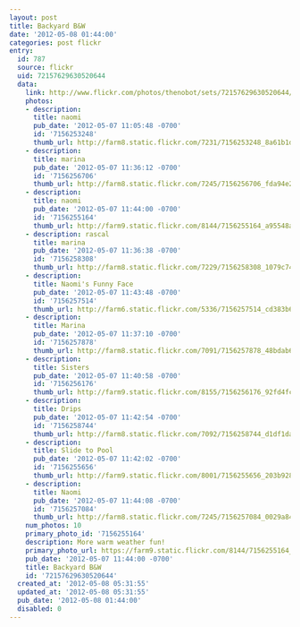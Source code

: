 ```yaml
---
layout: post
title: Backyard B&W
date: '2012-05-08 01:44:00'
categories: post flickr
entry:
  id: 787
  source: flickr
  uid: 72157629630520644
  data:
    link: http://www.flickr.com/photos/thenobot/sets/72157629630520644/
    photos:
    - description: 
      title: naomi
      pub_date: '2012-05-07 11:05:48 -0700'
      id: '7156253248'
      thumb_url: http://farm8.static.flickr.com/7231/7156253248_8a61b1dcc4_s.jpg
    - description: 
      title: marina
      pub_date: '2012-05-07 11:36:12 -0700'
      id: '7156256706'
      thumb_url: http://farm8.static.flickr.com/7245/7156256706_fda94e24c7_s.jpg
    - description: 
      title: naomi
      pub_date: '2012-05-07 11:44:00 -0700'
      id: '7156255164'
      thumb_url: http://farm9.static.flickr.com/8144/7156255164_a95548af44_s.jpg
    - description: rascal
      title: marina
      pub_date: '2012-05-07 11:36:38 -0700'
      id: '7156258308'
      thumb_url: http://farm8.static.flickr.com/7229/7156258308_1079c74e9c_s.jpg
    - description: 
      title: Naomi's Funny Face
      pub_date: '2012-05-07 11:43:48 -0700'
      id: '7156257514'
      thumb_url: http://farm6.static.flickr.com/5336/7156257514_cd383b6e37_s.jpg
    - description: 
      title: Marina
      pub_date: '2012-05-07 11:37:10 -0700'
      id: '7156257878'
      thumb_url: http://farm8.static.flickr.com/7091/7156257878_48bdab62a9_s.jpg
    - description: 
      title: Sisters
      pub_date: '2012-05-07 11:40:58 -0700'
      id: '7156256176'
      thumb_url: http://farm9.static.flickr.com/8155/7156256176_92fd4fc986_s.jpg
    - description: 
      title: Drips
      pub_date: '2012-05-07 11:42:54 -0700'
      id: '7156258744'
      thumb_url: http://farm8.static.flickr.com/7092/7156258744_d1df1da076_s.jpg
    - description: 
      title: Slide to Pool
      pub_date: '2012-05-07 11:42:02 -0700'
      id: '7156255656'
      thumb_url: http://farm9.static.flickr.com/8001/7156255656_203b928b0e_s.jpg
    - description: 
      title: Naomi
      pub_date: '2012-05-07 11:44:08 -0700'
      id: '7156257084'
      thumb_url: http://farm8.static.flickr.com/7245/7156257084_0029a848c8_s.jpg
    num_photos: 10
    primary_photo_id: '7156255164'
    description: More warm weather fun!
    primary_photo_url: https://farm9.static.flickr.com/8144/7156255164_a95548af44_m.jpg
    pub_date: '2012-05-07 11:44:00 -0700'
    title: Backyard B&W
    id: '72157629630520644'
  created_at: '2012-05-08 05:31:55'
  updated_at: '2012-05-08 05:31:55'
  pub_date: '2012-05-08 01:44:00'
  disabled: 0
---
```


